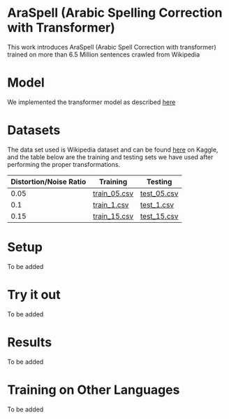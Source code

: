 # AraSpell (Arabic Spelling Correction with Transformer) 
This work introduces AraSpell (Arabic Spell Correction with transformer) trained on more than 6.5 Million sentences crawled from Wikipedia

# Model 
We implemented the transformer model as described [here](https://arxiv.org/abs/1706.03762?context=cs)

# Datasets
The data set used is Wikipedia dataset and can be found [here](https://www.kaggle.com/datasets/z3rocool/arabic-wikipedia-dump-2021) on Kaggle, and the table below are the training and testing sets we have used after performing the proper transformations.

| Distortion/Noise Ratio      | Training | Testing |
| ----------- | ----------- | ----------- |
| 0.05      | [train_05.csv]()       | [test_05.csv]() |
| 0.1   | [train_1.csv]()        | [test_1.csv]() |
| 0.15   | [train_15.csv]()        | [test_15.csv]() |

# Setup
To be added

# Try it out
To be added

# Results
To be added

# Training on Other Languages
To be added
